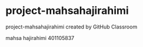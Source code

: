 # project-mahsahajirahimi
project-mahsahajirahimi created by GitHub Classroom

mahsa hajirahimi 401105837
